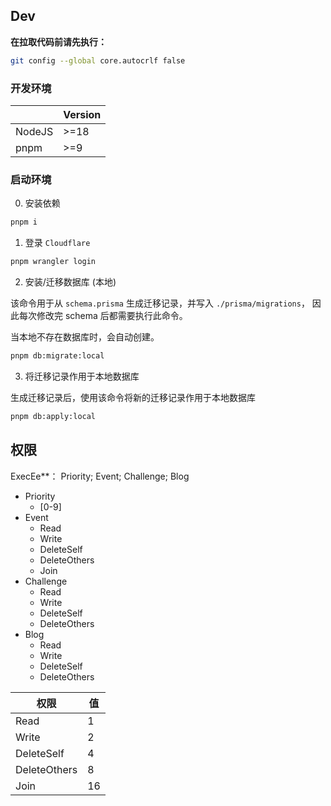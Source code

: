 ## Dev

**在拉取代码前请先执行：**

```sh
git config --global core.autocrlf false
```

### 开发环境

|        | Version |
| ------ | ------- |
| NodeJS | >=18    |
| pnpm   | >=9     |

### 启动环境

0. 安装依赖

```sh
pnpm i
```

1. 登录 `Cloudflare`

```sh
pnpm wrangler login
```

2. 安装/迁移数据库 (本地)

该命令用于从 `schema.prisma` 生成迁移记录，并写入 `./prisma/migrations`，
因此每次修改完 schema 后都需要执行此命令。

当本地不存在数据库时，会自动创建。

```sh
pnpm db:migrate:local
```

3. 将迁移记录作用于本地数据库

生成迁移记录后，使用该命令将新的迁移记录作用于本地数据库

```sh
pnpm db:apply:local
```

## 权限

ExecEe\*\*： Priority; Event; Challenge; Blog

- Priority
  - [0-9]
- Event
  - Read
  - Write
  - DeleteSelf
  - DeleteOthers
  - Join
- Challenge
  - Read
  - Write
  - DeleteSelf
  - DeleteOthers
- Blog
  - Read
  - Write
  - DeleteSelf
  - DeleteOthers

| 权限         | 值  |
| ------------ | --- |
| Read         | 1   |
| Write        | 2   |
| DeleteSelf   | 4   |
| DeleteOthers | 8   |
| Join         | 16  |
